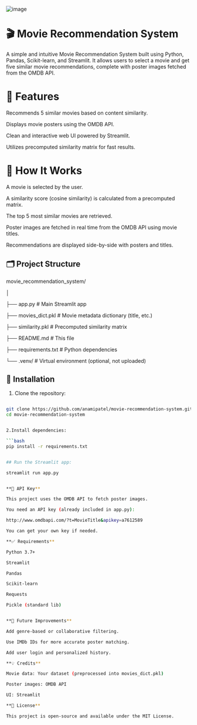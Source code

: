 ![image](https://github.com/user-attachments/assets/03d8705c-257b-4049-a312-7c3baee9786c)

# 🎬 Movie Recommendation System

A simple and intuitive Movie Recommendation System built using Python, Pandas, Scikit-learn, and Streamlit. It allows users to select a movie and get five similar movie recommendations, complete with poster images fetched from the OMDB API.

# 🚀 Features

Recommends 5 similar movies based on content similarity.

Displays movie posters using the OMDB API.

Clean and interactive web UI powered by Streamlit.

Utilizes precomputed similarity matrix for fast results.

# 🧠 How It Works

A movie is selected by the user.

A similarity score (cosine similarity) is calculated from a precomputed matrix.

The top 5 most similar movies are retrieved.

Poster images are fetched in real time from the OMDB API using movie titles.

Recommendations are displayed side-by-side with posters and titles.

## 🗂 Project Structure

movie_recommendation_system/

│

├── app.py                 # Main Streamlit app

├── movies_dict.pkl        # Movie metadata dictionary (title, etc.)

├── similarity.pkl         # Precomputed similarity matrix

├── README.md              # This file

├── requirements.txt       # Python dependencies

└── .venv/                 # Virtual environment (optional, not uploaded)

## 🔧 Installation

1. Clone the repository:

```bash

git clone https://github.com/anamipatel/movie-recommendation-system.git
cd movie-recommendation-system


2.Install dependencies:

```bash
pip install -r requirements.txt


## Run the Streamlit app:

streamlit run app.py


**🔑 API Key**

This project uses the OMDB API to fetch poster images.

You need an API key (already included in app.py):

http://www.omdbapi.com/?t=MovieTitle&apikey=a7612589

You can get your own key if needed.

**✅ Requirements**

Python 3.7+

Streamlit

Pandas

Scikit-learn

Requests

Pickle (standard lib)


**📌 Future Improvements**

Add genre-based or collaborative filtering.

Use IMDb IDs for more accurate poster matching.

Add user login and personalized history.

**💡 Credits**

Movie data: Your dataset (preprocessed into movies_dict.pkl)

Poster images: OMDB API

UI: Streamlit

**📜 License**

This project is open-source and available under the MIT License.
